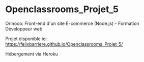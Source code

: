 # Openclassrooms_Projet_5
Orinoco: Front-end d'un site E-commerce (Node.js) - Formation Développeur web


Projet disponible ici: https://felixbarriere.github.io/Openclassrooms_Projet_5/

Hébergement via Heroku
